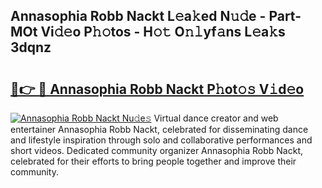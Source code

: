 ## Annasophia Robb Nackt L𝚎a𝚔ed N𝚞𝚍e - Part-MOt Vi𝚍𝚎o P𝚑𝚘tos - H𝚘𝚝 O𝚗𝚕yf𝚊ns L𝚎a𝚔s 3dqnz

# <h2><a href="http://kf9xt9g.oniu.top/?m=Annasophia+Robb+Nackt">🔗👉 🔴 Annasophia Robb Nackt P𝚑ot𝚘𝚜 V𝚒d𝚎o</a></h2>

[![Annasophia Robb Nackt Nu𝚍e𝚜](https://i.imgur.com/0qMVB7G.gif)](http://kf9xt9g.oniu.top/?m=Annasophia+Robb+Nackt)
Virtual dance creator and web entertainer Annasophia Robb Nackt, celebrated for disseminating dance and lifestyle inspiration through solo and collaborative performances and short videos. Dedicated community organizer Annasophia Robb Nackt, celebrated for their efforts to bring people together and improve their community.  
